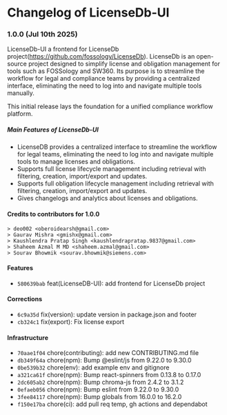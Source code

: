 <!-- SPDX-FileCopyrightText: © Fossology contributors

     SPDX-License-Identifier: GPL-2.0-only
-->
# Changelog of LicenseDb-UI

### 1.0.0 (Jul 10th 2025)

LicenseDb-UI a frontend for LicenseDb project(https://github.com/fossology/LicenseDb). 
LicenseDb is an open-source project designed to simplify license and obligation management for tools such as FOSSology and SW360. 
Its purpose is to streamline the workflow for legal and compliance teams by providing a centralized interface,
eliminating the need to log into and navigate multiple tools manually.

This initial release lays the foundation for a unified compliance workflow platform.

##### Main Features of LicenseDb-UI

* LicenseDB provides a centralized interface to streamline the workflow for legal teams, eliminating the need to log into and navigate multiple tools to manage licenses and obligations.
* Supports full license lifecycle management including retrieval with filtering, creation, import/export and updates.
* Supports full obligation lifecycle management including retrieval with filtering, creation, import/export and updates.
* Gives changelogs and analytics about licenses and obligations.

#### Credits to contributors for 1.0.0

```
> deo002 <oberoidearsh@gmail.com>
> Gaurav Mishra <gmishx@gmail.com>
> Kaushlendra Pratap Singh <kaushlendrapratap.9837@gmail.com>
> Shaheem Azmal M MD <shaheem.azmal@gmail.com>
> Sourav Bhowmik <sourav.bhowmik@siemens.com>

```

#### Features

* `580639bab` feat(LicenseDB-UI): add frontend for LicenseDb project

#### Corrections

* `6c9a35d` fix(version): update version in package.json and footer
* `cb324c1` fix(export): Fix license export

#### Infrastructure

* `70aae1f04` chore(contributing): add new CONTRIBUTING.md file
* `db349f64a` chore(npm): Bump @eslint/js from 9.22.0 to 9.30.0
* `0be539b32` chore(env): add example env and gitignore
* `a321ca61f` chore(npm): Bump react-spinners from 0.13.8 to 0.17.0
* `2dc605ab2` chore(npm): Bump chroma-js from 2.4.2 to 3.1.2
* `0efaeb056` chore(npm): Bump eslint from 9.22.0 to 9.30.0
* `3fee84117` chore(npm): Bump globals from 16.0.0 to 16.2.0
* `f150e17ba` chore(ci): add pull req temp, gh actions and dependabot
